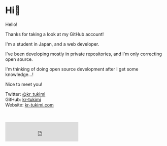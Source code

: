 # Hi👋

Hello!

Thanks for taking a look at my GitHub account!

I'm a student in Japan, and a web developer.

I've been developing mostly in private repositories, and I'm only correcting open source.

I'm thinking of doing open source development after I get some knowledge...!

Nice to meet you!

Twitter: [@kr_tukimi](https://twitter.com/kr_tukimi)<br>
GitHub: [kr-tukimi](https://github.com/kr-tukimi)<br>
Website: [kr-tukimi.com](https://kr-tukimi.com)

<iframe src="https://kr-tukimi.instatus.com/embed-status/light-sm" width="230" height="61"  frameBorder="0" scrolling="no" style="border: none; margin-top: 2rem;" ></iframe>
